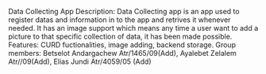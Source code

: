Data Collecting App
Description: Data Collecting app is an app used to register datas and information in to the app and retrives it whenever needed. It has an image support which means any time a user want to add a picture to that specific collection of data, it has been made possible.
Features: CURD fuctionalities, image adding, backend storage.
Group members: Betselot Andargachew Atr/1465/09(Add), Ayalebet Zelalem Atr//09(Add), Elias Jundi Atr/4059/05 (Add)


 
          
 
